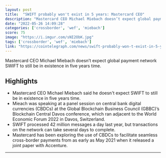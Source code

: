 ```yaml
---
layout: post
title:  "SWIFT probably won't exist in 5 years: Mastercard CEO"
description: "Mastercard CEO Michael Miebach doesn’t expect global payment network SWIFT to still be in existence in five years time."
date: "2022-05-26 14:09:28"
categories: ['crossborder', 'wef', 'miebach']
score: 75
image: "https://i.imgur.com/sNI2ObK.jpg"
tags: ['crossborder', 'wef', 'miebach']
link: "https://cointelegraph.com/news/swift-probably-won-t-exist-in-5-years-mastercard-ceo"
---
```


Mastercard CEO Michael Miebach doesn’t expect global payment network SWIFT to still be in existence in five years time.

## Highlights

- Mastercard CEO Michael Miebach said he doesn't expect SWIFT to still be in existence in five years time.
- Mieach was speaking at a panel session on central bank digital currencies (CBDCs) at the Global Blockchain Business Council (GBBC)’s Blockchain Central Davos conference, which ran adjacent to the World Economic Forum 2022 in Davos, Switzerland.
- SWIFT processed 42 million messages a day last year, but transactions on the network can take several days to complete.
- Mastercard has been exploring the use of CBDCs to facilitate seamless cross-border payments from as early as May 2021 when it released a joint paper with Accenture.

---
